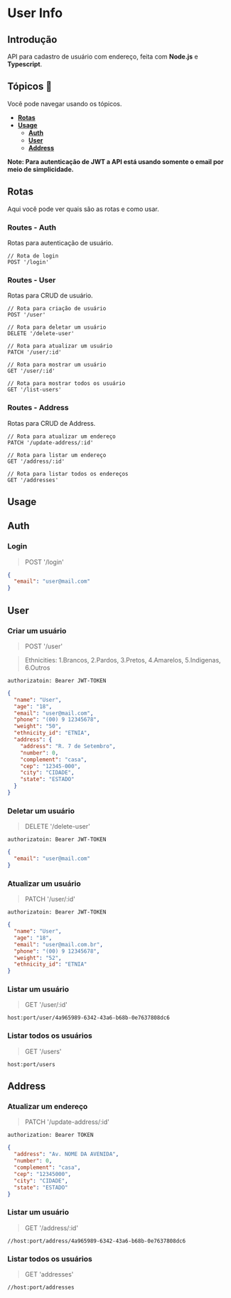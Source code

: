 # User Info

## Introdução

API para cadastro de usuário com endereço, feita com **Node.js** e **Typescript**.

## Tópicos :ok_person:

Você pode navegar usando os tópicos.

* **[Rotas](#rotas)**
* **[Usage](#usage)**
  * **[Auth](#auth)**
  * **[User](#user)**
  * **[Address](#address)**

**Note: Para autenticação de JWT a API está usando somente o email por meio de simplicidade.**

## Rotas

Aqui você pode ver quais são as rotas e como usar.

### Routes - Auth

Rotas para autenticação de usuário.

```http
// Rota de login
POST '/login'
```

### Routes - User

Rotas para CRUD de usuário.

```http
// Rota para criação de usuário
POST '/user'

// Rota para deletar um usuário
DELETE '/delete-user'

// Rota para atualizar um usuário
PATCH '/user/:id'

// Rota para mostrar um usuário
GET '/user/:id'

// Rota para mostrar todos os usuário
GET '/list-users'
```



### Routes - Address

Rotas para CRUD de Address.

```http
// Rota para atualizar um endereço
PATCH '/update-address/:id'

// Rota para listar um endereço
GET '/address/:id'

// Rota para listar todos os endereços
GET '/addresses'
```

## Usage

## Auth

### Login

> POST '/login'

```json
{
  "email": "user@mail.com"
}
```

## User

### Criar um usuário

> POST '/user'

> Ethnicities: 1.Brancos, 2.Pardos, 3.Pretos, 4.Amarelos, 5.Indigenas, 6.Outros

```http
authorizatoin: Bearer JWT-TOKEN
```

```json
{
  "name": "User",
  "age": "18",
  "email": "user@mail.com",
  "phone": "(00) 9 12345678",
  "weight": "50",
  "ethnicity_id": "ETNIA",
  "address": {
    "address": "R. 7 de Setembro",
    "number": 0,
    "complement": "casa",
    "cep": "12345-000",
    "city": "CIDADE",
    "state": "ESTADO"
  }
}
```

### Deletar um usuário

> DELETE '/delete-user'

```http
authorizatoin: Bearer JWT-TOKEN
```

```json
{
  "email": "user@mail.com"
}
```

### Atualizar um usuário

> PATCH '/user/:id'

```http
authorizatoin: Bearer JWT-TOKEN
```

```json
{
  "name": "User",
  "age": "18",
  "email": "user@mail.com.br",
  "phone": "(00) 9 12345678",
  "weight": "52",
  "ethnicity_id": "ETNIA"
}
```

### Listar um usuário

> GET '/user/:id'

```
host:port/user/4a965989-6342-43a6-b68b-0e7637808dc6
```

### Listar todos os usuários

> GET '/users'

```
host:port/users
```

## Address

### Atualizar um endereço

> PATCH '/update-address/:id'

```http
authorization: Bearer TOKEN
```

```json
{
  "address": "Av. NOME DA AVENIDA",
  "number": 0,
  "complement": "casa",
  "cep": "12345000",
  "city": "CIDADE",
  "state": "ESTADO"
}
```

### Listar um usuário

> GET '/address/:id'

```
//host:port/address/4a965989-6342-43a6-b68b-0e7637808dc6
```

### Listar todos os usuários

> GET 'addresses' 

```
//host:port/addresses
```
